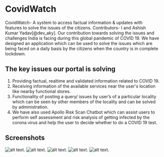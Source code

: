 # CovidWatch
CovidWatch- A system to access factual information & updates with features to solve the issues of the citizens.
Contributors- I and Ashish Kumar Yadav[@dev_aky].
Our contribution towards solving the issues and challenges India is facing during this global pandemic of COVID 19. We have designed an application which can be used to solve the issues which are being faced on a daily basis by the citizens when the country is in complete lockdown.

## The key issues our portal is solving
1. Providing factual, realtime and validated information related to COVID 19.
2. Receiving information of the available services near the user's location like nearby functional stores.
3. Functionality of posting a query/ issues by user’s of a particular locality which can be seen by other members of the locality and can be solved by administration.
4. We have also used Apollo Risk Scan Chatbot which can assist users to perform self assessment and risk analysis of getting infected by the corona virus and help the user to decide whether to do a COVID 19 test.

## Screenshots
![alt text](https://github.com/rajdeepp26/CovidWatch/blob/master/IMG-20200414-WA0011.jpg).
![alt text](https://github.com/rajdeepp26/CovidWatch/blob/master/IMG-20200414-WA0007.jpg).
![alt text](https://github.com/rajdeepp26/CovidWatch/blob/master/IMG-20200414-WA0010.jpg).
![alt text](https://github.com/rajdeepp26/CovidWatch/blob/master/Screenshot_2020-04-15-17-30-33-85.png).
![alt text](https://github.com/rajdeepp26/CovidWatch/blob/master/Screenshot_2020-04-15-17-29-45-80_6acff9f12d128856bc3e5a9840000d4c.png).


